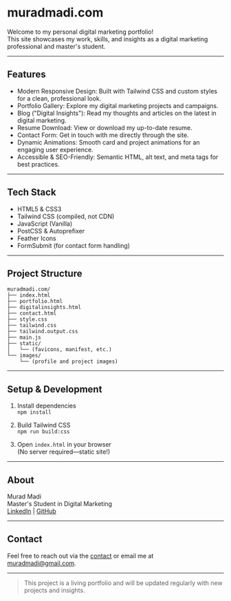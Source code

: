 # muradmadi.com

Welcome to my personal digital marketing portfolio!  
This site showcases my work, skills, and insights as a digital marketing professional and master's student.

---

## Features

- Modern Responsive Design: Built with Tailwind CSS and custom styles for a clean, professional look.
- Portfolio Gallery: Explore my digital marketing projects and campaigns.
- Blog ("Digital Insights"): Read my thoughts and articles on the latest in digital marketing.
- Resume Download: View or download my up-to-date resume.
- Contact Form: Get in touch with me directly through the site.
- Dynamic Animations: Smooth card and project animations for an engaging user experience.
- Accessible & SEO-Friendly: Semantic HTML, alt text, and meta tags for best practices.

---

## Tech Stack

- HTML5 & CSS3
- Tailwind CSS (compiled, not CDN)
- JavaScript (Vanilla)
- PostCSS & Autoprefixer
- Feather Icons
- FormSubmit (for contact form handling)

---

## Project Structure

```
muradmadi.com/
├── index.html
├── portfolio.html
├── digitalinsights.html
├── contact.html
├── style.css
├── tailwind.css
├── tailwind.output.css
├── main.js
├── static/
│   └── (favicons, manifest, etc.)
└── images/
    └── (profile and project images)
```

---

## Setup & Development

1. Install dependencies  
   `npm install`

2. Build Tailwind CSS  
   `npm run build:css`

3. Open `index.html` in your browser  
   (No server required—static site!)

---

## About

Murad Madi  
Master's Student in Digital Marketing  
[LinkedIn](https://www.linkedin.com/in/yourprofile) | [GitHub](https://github.com/yourusername)

---

## Contact

Feel free to reach out via the [contact](muradmadi.com/contact.html) or email me at [muradmadi@gmail.com](mailto:muradmadi@gmail.com).

---

> This project is a living portfolio and will be updated regularly with new projects and insights.
